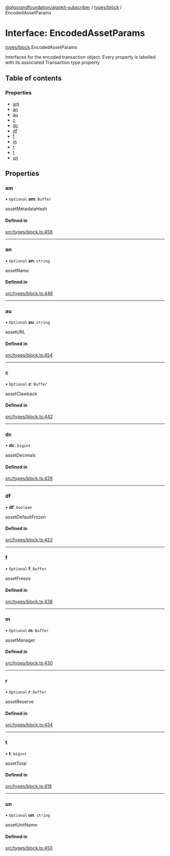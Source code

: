 [@algorandfoundation/algokit-subscriber](../README.md) / [types/block](../modules/types_block.md) / EncodedAssetParams

# Interface: EncodedAssetParams

[types/block](../modules/types_block.md).EncodedAssetParams

Interfaces for the encoded transaction object. Every property is labelled with its associated Transaction type property

## Table of contents

### Properties

- [am](types_block.EncodedAssetParams.md#am)
- [an](types_block.EncodedAssetParams.md#an)
- [au](types_block.EncodedAssetParams.md#au)
- [c](types_block.EncodedAssetParams.md#c)
- [dc](types_block.EncodedAssetParams.md#dc)
- [df](types_block.EncodedAssetParams.md#df)
- [f](types_block.EncodedAssetParams.md#f)
- [m](types_block.EncodedAssetParams.md#m)
- [r](types_block.EncodedAssetParams.md#r)
- [t](types_block.EncodedAssetParams.md#t)
- [un](types_block.EncodedAssetParams.md#un)

## Properties

### am

• `Optional` **am**: `Buffer`

assetMetadataHash

#### Defined in

[src/types/block.ts:458](https://github.com/algorandfoundation/algokit-subscriber-ts/blob/main/src/types/block.ts#L458)

___

### an

• `Optional` **an**: `string`

assetName

#### Defined in

[src/types/block.ts:446](https://github.com/algorandfoundation/algokit-subscriber-ts/blob/main/src/types/block.ts#L446)

___

### au

• `Optional` **au**: `string`

assetURL

#### Defined in

[src/types/block.ts:454](https://github.com/algorandfoundation/algokit-subscriber-ts/blob/main/src/types/block.ts#L454)

___

### c

• `Optional` **c**: `Buffer`

assetClawback

#### Defined in

[src/types/block.ts:442](https://github.com/algorandfoundation/algokit-subscriber-ts/blob/main/src/types/block.ts#L442)

___

### dc

• **dc**: `bigint`

assetDecimals

#### Defined in

[src/types/block.ts:426](https://github.com/algorandfoundation/algokit-subscriber-ts/blob/main/src/types/block.ts#L426)

___

### df

• **df**: `boolean`

assetDefaultFrozen

#### Defined in

[src/types/block.ts:422](https://github.com/algorandfoundation/algokit-subscriber-ts/blob/main/src/types/block.ts#L422)

___

### f

• `Optional` **f**: `Buffer`

assetFreeze

#### Defined in

[src/types/block.ts:438](https://github.com/algorandfoundation/algokit-subscriber-ts/blob/main/src/types/block.ts#L438)

___

### m

• `Optional` **m**: `Buffer`

assetManager

#### Defined in

[src/types/block.ts:430](https://github.com/algorandfoundation/algokit-subscriber-ts/blob/main/src/types/block.ts#L430)

___

### r

• `Optional` **r**: `Buffer`

assetReserve

#### Defined in

[src/types/block.ts:434](https://github.com/algorandfoundation/algokit-subscriber-ts/blob/main/src/types/block.ts#L434)

___

### t

• **t**: `bigint`

assetTotal

#### Defined in

[src/types/block.ts:418](https://github.com/algorandfoundation/algokit-subscriber-ts/blob/main/src/types/block.ts#L418)

___

### un

• `Optional` **un**: `string`

assetUnitName

#### Defined in

[src/types/block.ts:450](https://github.com/algorandfoundation/algokit-subscriber-ts/blob/main/src/types/block.ts#L450)
